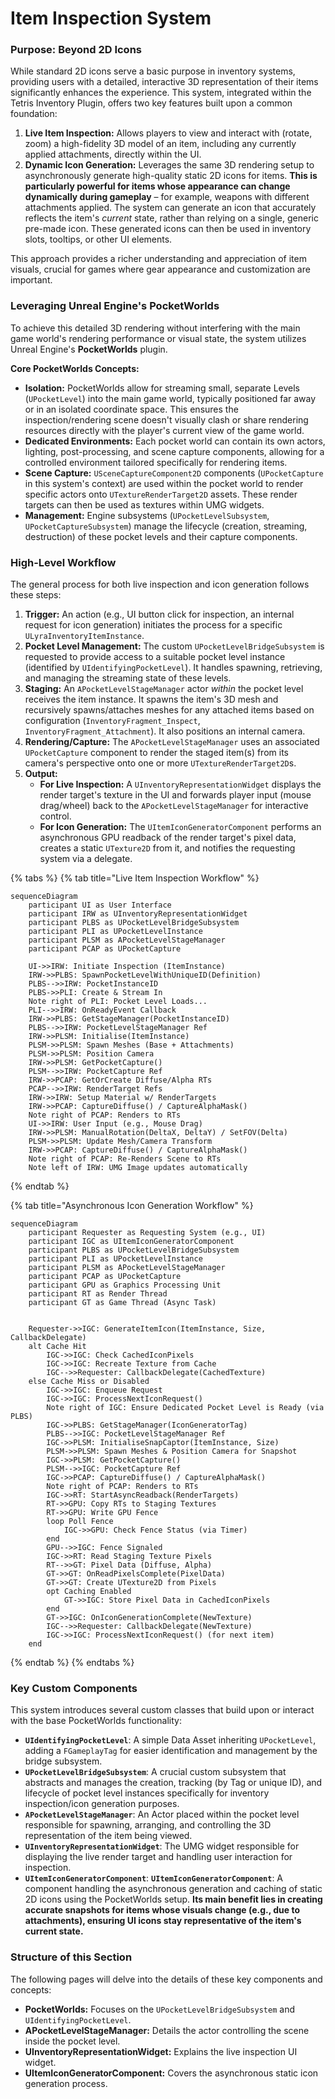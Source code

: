 # Item Inspection System

### Purpose: Beyond 2D Icons

While standard 2D icons serve a basic purpose in inventory systems, providing users with a detailed, interactive 3D representation of their items significantly enhances the experience. This system, integrated within the Tetris Inventory Plugin, offers two key features built upon a common foundation:

1. **Live Item Inspection:** Allows players to view and interact with (rotate, zoom) a high-fidelity 3D model of an item, including any currently applied attachments, directly within the UI.
2. **Dynamic Icon Generation:** Leverages the same 3D rendering setup to asynchronously generate high-quality static 2D icons for items. **This is particularly powerful for items whose appearance can change dynamically during gameplay** – for example, weapons with different attachments applied. The system can generate an icon that accurately reflects the item's _current_ state, rather than relying on a single, generic pre-made icon. These generated icons can then be used in inventory slots, tooltips, or other UI elements.

This approach provides a richer understanding and appreciation of item visuals, crucial for games where gear appearance and customization are important.

### Leveraging Unreal Engine's PocketWorlds

To achieve this detailed 3D rendering without interfering with the main game world's rendering performance or visual state, the system utilizes Unreal Engine's **PocketWorlds** plugin.

**Core PocketWorlds Concepts:**

* **Isolation:** PocketWorlds allow for streaming small, separate Levels (`UPocketLevel`) into the main game world, typically positioned far away or in an isolated coordinate space. This ensures the inspection/rendering scene doesn't visually clash or share rendering resources directly with the player's current view of the game world.
* **Dedicated Environments:** Each pocket world can contain its own actors, lighting, post-processing, and scene capture components, allowing for a controlled environment tailored specifically for rendering items.
* **Scene Capture:** `USceneCaptureComponent2D` components (`UPocketCapture` in this system's context) are used within the pocket world to render specific actors onto `UTextureRenderTarget2D` assets. These render targets can then be used as textures within UMG widgets.
* **Management:** Engine subsystems (`UPocketLevelSubsystem`, `UPocketCaptureSubsystem`) manage the lifecycle (creation, streaming, destruction) of these pocket levels and their capture components.

### High-Level Workflow

The general process for both live inspection and icon generation follows these steps:

1. **Trigger:** An action (e.g., UI button click for inspection, an internal request for icon generation) initiates the process for a specific `ULyraInventoryItemInstance`.
2. **Pocket Level Management:** The custom `UPocketLevelBridgeSubsystem` is requested to provide access to a suitable pocket level instance (identified by `UIdentifyingPocketLevel`). It handles spawning, retrieving, and managing the streaming state of these levels.
3. **Staging:** An `APocketLevelStageManager` actor _within_ the pocket level receives the item instance. It spawns the item's 3D mesh and recursively spawns/attaches meshes for any attached items based on configuration (`InventoryFragment_Inspect`, `InventoryFragment_Attachment`). It also positions an internal camera.
4. **Rendering/Capture:** The `APocketLevelStageManager` uses an associated `UPocketCapture` component to render the staged item(s) from its camera's perspective onto one or more `UTextureRenderTarget2D`s.
5. **Output:**
   * **For Live Inspection:** A `UInventoryRepresentationWidget` displays the render target's texture in the UI and forwards player input (mouse drag/wheel) back to the `APocketLevelStageManager` for interactive control.
   * **For Icon Generation:** The `UItemIconGeneratorComponent` performs an asynchronous GPU readback of the render target's pixel data, creates a static `UTexture2D` from it, and notifies the requesting system via a delegate.

{% tabs %}
{% tab title="Live Item Inspection Workflow" %}
```mermaid
sequenceDiagram
    participant UI as User Interface
    participant IRW as UInventoryRepresentationWidget
    participant PLBS as UPocketLevelBridgeSubsystem
    participant PLI as UPocketLevelInstance
    participant PLSM as APocketLevelStageManager
    participant PCAP as UPocketCapture

    UI->>IRW: Initiate Inspection (ItemInstance)
    IRW->>PLBS: SpawnPocketLevelWithUniqueID(Definition)
    PLBS-->>IRW: PocketInstanceID
    PLBS->>PLI: Create & Stream In
    Note right of PLI: Pocket Level Loads...
    PLI-->>IRW: OnReadyEvent Callback
    IRW->>PLBS: GetStageManager(PocketInstanceID)
    PLBS-->>IRW: PocketLevelStageManager Ref
    IRW->>PLSM: Initialise(ItemInstance)
    PLSM->>PLSM: Spawn Meshes (Base + Attachments)
    PLSM->>PLSM: Position Camera
    IRW->>PLSM: GetPocketCapture()
    PLSM-->>IRW: PocketCapture Ref
    IRW->>PCAP: GetOrCreate Diffuse/Alpha RTs
    PCAP-->>IRW: RenderTarget Refs
    IRW->>IRW: Setup Material w/ RenderTargets
    IRW->>PCAP: CaptureDiffuse() / CaptureAlphaMask()
    Note right of PCAP: Renders to RTs
    UI->>IRW: User Input (e.g., Mouse Drag)
    IRW->>PLSM: ManualRotation(DeltaX, DeltaY) / SetFOV(Delta)
    PLSM->>PLSM: Update Mesh/Camera Transform
    IRW->>PCAP: CaptureDiffuse() / CaptureAlphaMask()
    Note right of PCAP: Re-Renders Scene to RTs
    Note left of IRW: UMG Image updates automatically
```
{% endtab %}

{% tab title="Asynchronous Icon Generation Workflow" %}
```mermaid
sequenceDiagram
    participant Requester as Requesting System (e.g., UI)
    participant IGC as UItemIconGeneratorComponent
    participant PLBS as UPocketLevelBridgeSubsystem
    participant PLI as UPocketLevelInstance
    participant PLSM as APocketLevelStageManager
    participant PCAP as UPocketCapture
    participant GPU as Graphics Processing Unit
    participant RT as Render Thread
    participant GT as Game Thread (Async Task)


    Requester->>IGC: GenerateItemIcon(ItemInstance, Size, CallbackDelegate)
    alt Cache Hit
        IGC->>IGC: Check CachedIconPixels
        IGC->>IGC: Recreate Texture from Cache
        IGC-->>Requester: CallbackDelegate(CachedTexture)
    else Cache Miss or Disabled
        IGC->>IGC: Enqueue Request
        IGC->>IGC: ProcessNextIconRequest()
        Note right of IGC: Ensure Dedicated Pocket Level is Ready (via PLBS)
        IGC->>PLBS: GetStageManager(IconGeneratorTag)
        PLBS-->>IGC: PocketLevelStageManager Ref
        IGC->>PLSM: InitialiseSnapCaptor(ItemInstance, Size)
        PLSM->>PLSM: Spawn Meshes & Position Camera for Snapshot
        IGC->>PLSM: GetPocketCapture()
        PLSM-->>IGC: PocketCapture Ref
        IGC->>PCAP: CaptureDiffuse() / CaptureAlphaMask()
        Note right of PCAP: Renders to RTs
        IGC->>RT: StartAsyncReadback(RenderTargets)
        RT->>GPU: Copy RTs to Staging Textures
        RT->>GPU: Write GPU Fence
        loop Poll Fence
            IGC->>GPU: Check Fence Status (via Timer)
        end
        GPU-->>IGC: Fence Signaled
        IGC->>RT: Read Staging Texture Pixels
        RT-->>GT: Pixel Data (Diffuse, Alpha)
        GT->>GT: OnReadPixelsComplete(PixelData)
        GT->>GT: Create UTexture2D from Pixels
        opt Caching Enabled
            GT->>IGC: Store Pixel Data in CachedIconPixels
        end
        GT->>IGC: OnIconGenerationComplete(NewTexture)
        IGC-->>Requester: CallbackDelegate(NewTexture)
        IGC->>IGC: ProcessNextIconRequest() (for next item)
    end
```
{% endtab %}
{% endtabs %}

### Key Custom Components

This system introduces several custom classes that build upon or interact with the base PocketWorlds functionality:

* **`UIdentifyingPocketLevel`**: A simple Data Asset inheriting `UPocketLevel`, adding a `FGameplayTag` for easier identification and management by the bridge subsystem.
* **`UPocketLevelBridgeSubsystem`**: A crucial custom subsystem that abstracts and manages the creation, tracking (by Tag or unique ID), and lifecycle of pocket level instances specifically for inventory inspection/icon generation purposes.
* **`APocketLevelStageManager`**: An Actor placed within the pocket level responsible for spawning, arranging, and controlling the 3D representation of the item being viewed.
* **`UInventoryRepresentationWidget`**: The UMG widget responsible for displaying the live render target and handling user interaction for inspection.
* **`UItemIconGeneratorComponent`**: **`UItemIconGeneratorComponent`**: A component handling the asynchronous generation and caching of static 2D icons using the PocketWorlds setup. **Its main benefit lies in creating accurate snapshots for items whose visuals change (e.g., due to attachments), ensuring UI icons stay representative of the item's current state.**

### Structure of this Section

The following pages will delve into the details of these key components and concepts:

* **PocketWorlds:** Focuses on the `UPocketLevelBridgeSubsystem` and `UIdentifyingPocketLevel`.
* **APocketLevelStageManager:** Details the actor controlling the scene inside the pocket level.
* **UInventoryRepresentationWidget:** Explains the live inspection UI widget.
* **UItemIconGeneratorComponent:** Covers the asynchronous static icon generation process.
